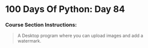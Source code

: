 # 100 Days Of Python: Day 84

### Course Section Instructions:
> A Desktop program where you can upload images and add a watermark.
